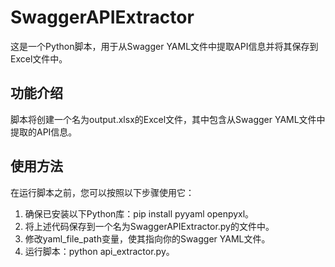 # SwaggerAPIExtractor
这是一个Python脚本，用于从Swagger YAML文件中提取API信息并将其保存到Excel文件中。

## 功能介绍

脚本将创建一个名为output.xlsx的Excel文件，其中包含从Swagger YAML文件中提取的API信息。

## 使用方法

在运行脚本之前，您可以按照以下步骤使用它：

1. 确保已安装以下Python库：pip install pyyaml openpyxl。
2. 将上述代码保存到一个名为SwaggerAPIExtractor.py的文件中。
3. 修改yaml_file_path变量，使其指向你的Swagger YAML文件。
4. 运行脚本：python api_extractor.py。
